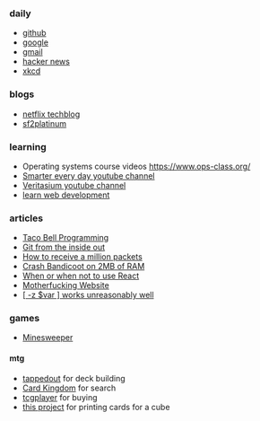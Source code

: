 ### daily
- [github](https://github.com/)
- [google](https://www.google.com/)
- [gmail](https://mail.google.com/)
- [hacker news](https://news.ycombinator.com/)
- [xkcd](https://xkcd.com/)

### blogs
- [netflix techblog](http://techblog.netflix.com/)
- [sf2platinum](https://sf2platinum.wordpress.com/)

### learning
- Operating systems course videos <https://www.ops-class.org/>
- [Smarter every day youtube channel](https://www.youtube.com/user/destinws2)
- [Veritasium youtube channel](https://www.youtube.com/user/1veritasium)
- [learn web development](https://developer.mozilla.org/en-US/docs/Learn)

### articles
- [Taco Bell Programming](https://news.ycombinator.com/item?id=1818816)
- [Git from the inside out](https://news.ycombinator.com/item?id=9272249)
- [How to receive a million packets](https://news.ycombinator.com/item?id=9726185)
- [Crash Bandicoot on 2MB of RAM](https://news.ycombinator.com/item?id=9737156)
- [When or when not to use React](https://news.ycombinator.com/item?id=10068719)
- [Motherfucking Website](https://news.ycombinator.com/item?id=6791297)
- [[ -z $var ] works unreasonably well](https://news.ycombinator.com/item?id=14177701)

### games
- [Minesweeper](http://minesweeperonline.com/#150-night)

#### mtg
- [tappedout](http://tappedout.net/) for deck building
- [Card Kingdom](http://www.cardkingdom.com/catalog/magic_the_gathering/search) for search
- [tcgplayer](http://www.tcgplayer.com/) for buying
- [this project](https://github.com/tylerbrazier/archive/tree/master/mtg) for printing cards for a cube

